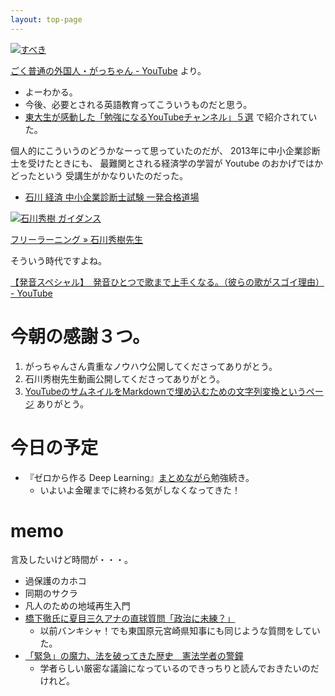 ```yaml
---
layout: top-page
---
```


[![すべき](https://img.youtube.com/vi/Wx5uBcVkF5I/0.jpg)](https://www.youtube.com/watch?v=Wx5uBcVkF5I)

[ごく普通の外国人・がっちゃん - YouTube](https://www.youtube.com/channel/UCYg9i0n1Vc4705rsYKJio9A) より。

* よーわかる。
* 今後、必要とされる英語教育ってこういうものだと思う。
* [東大生が感動した「勉強になるYouTubeチャンネル」５選](https://president.jp/articles/-/34397) で紹介されていた。

個人的にこういうのどうかなーって思っていたのだが、
2013年に中小企業診断士を受けたときにも、
最難関とされる経済学の学習が Youtube のおかげではかどったという
受講生がかなりいたのだった。

* [石川 経済 中小企業診断士試験 一発合格道場](https://rmc-oden.com/blog/?s=%E7%9F%B3%E5%B7%9D+%E7%B5%8C%E6%B8%88)

[![石川秀樹 ガイダンス](https://img.youtube.com/vi/ZNfJXo50Y04/0.jpg)](https://www.youtube.com/watch?v=ZNfJXo50Y04)

[フリーラーニング » 石川秀樹先生](http://free-learning.org/?page_id=48)


そういう時代ですよね。

[【発音スペシャル】　発音ひとつで歌まで上手くなる。（彼らの歌がスゴイ理由） - YouTube](https://www.youtube.com/watch?v=dh1U_VvfC1Q)

# 今朝の感謝３つ。

1. がっちゃんさん貴重なノウハウ公開してくださってありがとう。
2. 石川秀樹先生動画公開してくださってありがとう。
3. [YouTubeのサムネイルをMarkdownで埋め込むための文字列変換というページ](https://www.tecking.org/youtube-markdown/#) ありがとう。


# 今日の予定

* 『ゼロから作る Deep Learning』[まとめながら](https://github.com/izudon/izudon.github.io/wiki/ゼロから作る-Deep-Learning)勉強続き。
  * いよいよ金曜までに終わる気がしなくなってきた！

# memo

言及したいけど時間が・・・。

* 過保護のカホコ
* 同期のサクラ
* 凡人のための地域再生入門
* [橋下徹氏に夏目三久アナの直球質問「政治に未練？」](https://www.sponichi.co.jp/entertainment/news/2020/04/21/kiji/20200421s00041000211000c.html)
  * 以前バンキシャ！でも東国原元宮崎県知事にも同じような質問をしていた。
* [「緊急」の魔力、法を破ってきた歴史　憲法学者の警鐘](https://digital.asahi.com/articles/ASN4K3CQ3N4BUPQJ00C.html)
  * 学者らしい厳密な議論になっているのできっちりと読んでおきたいのだけれど。
